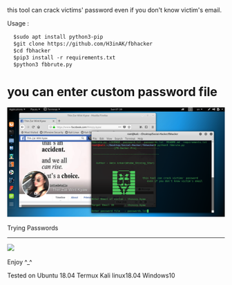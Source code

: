 this tool can crack victims' password even if you don't know victim's email.

Usage :
      
      $sudo apt install python3-pip
      $git clone https://github.com/H3inAK/fbhacker
      $cd fbhacker
      $pip3 install -r requirements.txt
      $python3 fbbrute.py

you can enter custom password file
==================================

![](updatefbhacker.png)

Trying Passwords
****************

![](updatefbahcker1.png)
      
Enjoy ^_^ 

Tested on Ubuntu 18.04
          Termux
          Kali linux18.04
          Windows10
 
